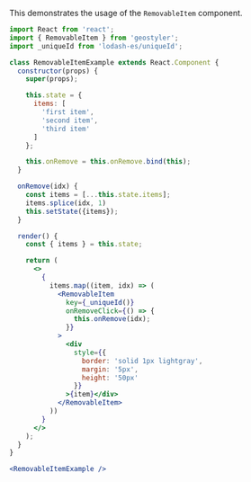<!--
 * Released under the BSD 2-Clause License
 *
 * Copyright © 2022-present, terrestris GmbH & Co. KG and GeoStyler contributors
 * All rights reserved.
 *
 * Redistribution and use in source and binary forms, with or without
 * modification, are permitted provided that the following conditions are met:
 *
 * * Redistributions of source code must retain the above copyright notice,
 *   this list of conditions and the following disclaimer.
 *
 * * Redistributions in binary form must reproduce the above copyright notice,
 *   this list of conditions and the following disclaimer in the documentation
 *   and/or other materials provided with the distribution.
 *
 * THIS SOFTWARE IS PROVIDED BY THE COPYRIGHT HOLDERS AND CONTRIBUTORS "AS IS"
 * AND ANY EXPRESS OR IMPLIED WARRANTIES, INCLUDING, BUT NOT LIMITED TO, THE
 * IMPLIED WARRANTIES OF MERCHANTABILITY AND FITNESS FOR A PARTICULAR PURPOSE
 * ARE DISCLAIMED. IN NO EVENT SHALL THE COPYRIGHT HOLDER OR CONTRIBUTORS BE
 * LIABLE FOR ANY DIRECT, INDIRECT, INCIDENTAL, SPECIAL, EXEMPLARY, OR
 * CONSEQUENTIAL DAMAGES (INCLUDING, BUT NOT LIMITED TO, PROCUREMENT OF
 * SUBSTITUTE GOODS OR SERVICES; LOSS OF USE, DATA, OR PROFITS; OR BUSINESS
 * INTERRUPTION) HOWEVER CAUSED AND ON ANY THEORY OF LIABILITY, WHETHER IN
 * CONTRACT, STRICT LIABILITY, OR TORT (INCLUDING NEGLIGENCE OR OTHERWISE)
 * ARISING IN ANY WAY OUT OF THE USE OF THIS SOFTWARE, EVEN IF ADVISED OF THE
 * POSSIBILITY OF SUCH DAMAGE.
 *
-->

This demonstrates the usage of the `RemovableItem` component.

```jsx
import React from 'react';
import { RemovableItem } from 'geostyler';
import _uniqueId from 'lodash-es/uniqueId';

class RemovableItemExample extends React.Component {
  constructor(props) {
    super(props);

    this.state = {
      items: [
        'first item',
        'second item',
        'third item'
      ]
    };

    this.onRemove = this.onRemove.bind(this);
  }

  onRemove(idx) {
    const items = [...this.state.items];
    items.splice(idx, 1)
    this.setState({items});
  }

  render() {
    const { items } = this.state;

    return (
      <>
        {
          items.map((item, idx) => (
            <RemovableItem
              key={_uniqueId()}
              onRemoveClick={() => {
                this.onRemove(idx);
              }}
            >
              <div
                style={{
                  border: 'solid 1px lightgray',
                  margin: '5px',
                  height: '50px'
                }}
              >{item}</div>
            </RemovableItem>
          ))
        }
      </>
    );
  }
}

<RemovableItemExample />
```

